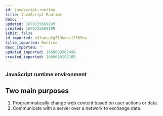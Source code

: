 ```yaml
---
id: javascript-runtime
title: JavaScript Runtime
desc: ''
updated: 1670725669199
created: 1670725669199
isDir: false
id_imported: u3famsu2q5l9kdczj7565na
title_imported: Runtime
desc_imported: ''
updated_imported: 1669689262499
created_imported: 1669689182105
---
```

 ### JavaScript runtime environment

 ## Two main purposes

 1. Programmatically change web content based on user actions or data.
 2. Communicate with a server over a network to exchange data.